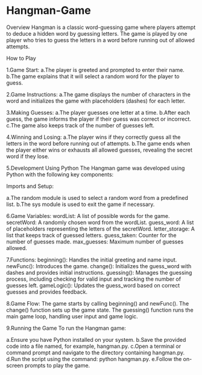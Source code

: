 # Hangman-Game

Overview
Hangman is a classic word-guessing game where players attempt to deduce a hidden word by guessing letters. The game is played by one player who tries to guess the letters in a word before running out of allowed attempts.

How to Play

1.Game Start:
  a.The player is greeted and prompted to enter their name.
  b.The game explains that it will select a random word for the player to guess.

2.Game Instructions:
  a.The game displays the number of characters in the word and initializes the game with placeholders (dashes) for each letter.

3.Making Guesses:
  a.The player guesses one letter at a time.
  b.After each guess, the game informs the player if their guess was correct or incorrect.
  c.The game also keeps track of the number of guesses left.

4.Winning and Losing:
  a.The player wins if they correctly guess all the letters in the word before running out of attempts.
  b.The game ends when the player either wins or exhausts all allowed guesses, revealing the secret word if they lose.

5.Development Using Python
  The Hangman game was developed using Python with the following key components:

  Imports and Setup:

  a.The random module is used to select a random word from a predefined list.
  b.The sys module is used to exit the game if necessary.

6.Game Variables:
  wordList: A list of possible words for the game.
  secretWord: A randomly chosen word from the wordList.
  guess_word: A list of placeholders representing the letters of the secretWord.
  letter_storage: A list that keeps track of guessed letters.
  guess_taken: Counter for the number of guesses made.
  max_guesses: Maximum number of guesses allowed.

7.Functions:
  beginning(): Handles the initial greeting and name input.
  newFunc(): Introduces the game.
  change(): Initializes the guess_word with dashes and provides initial instructions.
  guessing(): Manages the guessing process, including checking for valid input and tracking the number of guesses left.
  gameLogic(): Updates the guess_word based on correct guesses and provides feedback.

8.Game Flow:
  The game starts by calling beginning() and newFunc().
  The change() function sets up the game state.
  The guessing() function runs the main game loop, handling user input and game logic.

9.Running the Game
To run the Hangman game:

  a.Ensure you have Python installed on your system.
  b.Save the provided code into a file named, for example, hangman.py.
  c.Open a terminal or command prompt and navigate to the directory containing hangman.py.
  d.Run the script using the command: python hangman.py.
  e.Follow the on-screen prompts to play the game.
